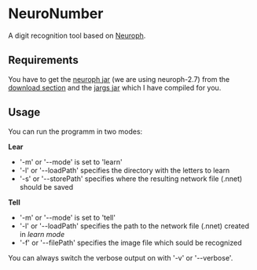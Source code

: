 NeuroNumber
===========

A digit recognition tool based on [Neuroph](http://neuroph.sourceforge.net/).

Requirements
------------
You have to get the [neuroph jar](http://sourceforge.net/projects/neuroph/files/neuroph-2.7/neuroph-2.7.zip/download) (we are using neuroph-2.7) from the [download section](http://neuroph.sourceforge.net/download.html) and the [jargs jar](https://github.com/downloads/white-gecko/jargs/jargs-2.0-SNAPSHOT.jar) which I have compiled for you.

Usage
-----

You can run the programm in two modes:

**Lear**
  * '-m' or '--mode' is set to 'learn'
  * '-l' or '--loadPath' specifies the directory with the letters to learn
  * '-s' or '--storePath' specifies where the resulting network file (.nnet) should be saved

**Tell**
  * '-m' or '--mode' is set to 'tell'
  * '-l' or '--loadPath' specifies the path to the network file (.nnet) created in *learn mode*
  * '-f' or '--filePath' specifies the image file which sould be recognized

You can always switch the verbose output on with '-v' or '--verbose'.
